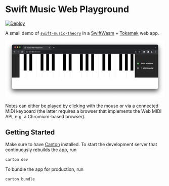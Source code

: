 # Swift Music Web Playground

[![Deploy](https://github.com/fwcd/swift-music-web-playground/actions/workflows/deploy.yml/badge.svg)](https://github.com/fwcd/swift-music-web-playground/actions/workflows/deploy.yml)

A small demo of [`swift-music-theory`](https://github.com/fwcd/swift-music-theory) in a [SwiftWasm](https://github.com/swiftwasm) + [Tokamak](https://github.com/TokamakUI/Tokamak) web app.

![Screenshot](Images/screenshot.png)

Notes can either be played by clicking with the mouse or via a connected MIDI keyboard (the latter requires a browser that implements the Web MIDI API, e.g. a Chromium-based browser).

## Getting Started

Make sure to have [Canton](https://github.com/swiftwasm/carton) installed. To start the development server that continuously rebuilds the app, run

```sh
carton dev
```

To bundle the app for production, run

```sh
carton bundle
```
